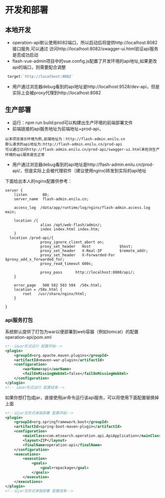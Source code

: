 # 开发和部署

## 本地开发
- operation-api默认使用8082端口，所以启动后将提供http://localhost:8082接口服务,可以通过 访问http://localhost:8082/swagger-ui.html验证api服务是否成功启动
- flash-vue-admin项目中的vue.config.js配置了开发环境的api地址,如果更改api的端口，则需要配合调整
```javascript
 target:`http://localhost:8082`
```
- 用户通过浏览器debug看到的api地址是http://localhost:9528/dev-api，但是实际上会被proxy代理到http://localhost:8082



## 生产部署

- 运行：npm run build:prod可以构建出生产环境的前端部署文件
- 前端链接的api服务地址为前端地址+prod-api，
```
以本项目演示环境为例,前端地址为：http://flash-admin.enilu.cn
那么请求的api地址为:http://flash-admin.enilu.cn/prod-api
可以通过访问http://flash-admin.enilu.cn/prod-api/swagger-ui.html来检测生产环境的api服务是否正常
```

- 用户通过浏览器debug看到的api地址是http://flash-admin.enilu.cn/prod-api/，但是实际上会被代理软件（建议使用nginx)转发到实际的api地址


下面给出本人的nginx配置供参考：
```
server {
    listen       80;
    server_name  flash-admin.enilu.cn;

    access_log  /data/app/runtime/log/nginx/flash-admin.access.log  main;
    
    location /{
                alias /opt/web-flash/admin/;
                index index.html index.htm;
    }
  location /prod-api/{
                proxy_ignore_client_abort on;
                proxy_set_header   Host             $host;
                proxy_set_header   X-Real-IP        $remote_addr;
                proxy_set_header   X-Forwarded-For $proxy_add_x_forwarded_for;
                proxy_read_timeout 600s;

                proxy_pass      http://localhost:8080/api/;
    }

    error_page   500 502 503 504  /50x.html;
    location = /50x.html {
        root   /usr/share/nginx/html;
    }

}

```

### api服务打包
系统默认提供了打包为war以便部署到web容器（例如tomcat）的配置
operation-api/pom.xml
```xml
<!--以war形式运行 配置开始-->
<plugin>
    <groupId>org.apache.maven.plugins</groupId>
    <artifactId>maven-war-plugin</artifactId>
    <configuration>
        <warName>api</warName>
        <failOnMissingWebXml>false</failOnMissingWebXml>
    </configuration>
</plugin>
<!-- 以war形式运行 配置结束-->
```

如果你想打包成jar，直接使用jar命令运行该api服务，可以将使用下面配置替换掉上面
```xml
<!--以jar包形式单独部署 配置开始-->
<plugin>
    <groupId>org.springframework.boot</groupId>
    <artifactId>spring-boot-maven-plugin</artifactId>
    <configuration>
        <mainClass>com.mtsearch.operation.api.ApiApplication</mainClass>
        <layout>ZIP</layout>
        <finalName>operation-api</finalName>
    </configuration>
    <executions>
        <execution>
            <goals>
                <goal>repackage</goal>
            </goals>
        </execution>
    </executions>
</plugin>
<!--以jar包形式单独部署 配置结束-->
```
